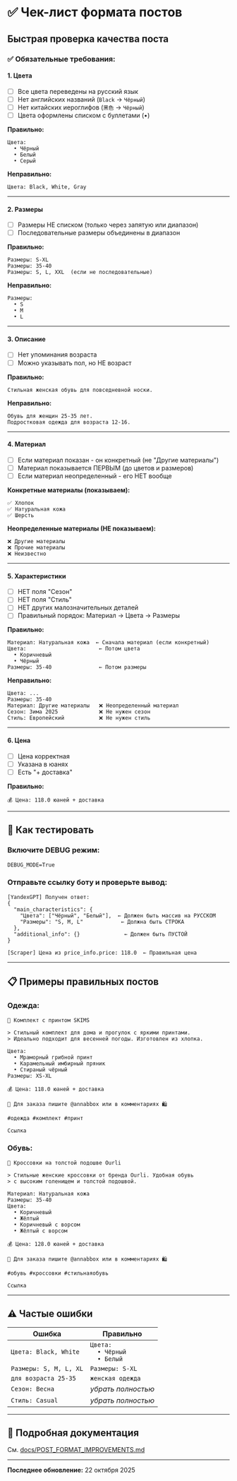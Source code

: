 # ✅ Чек-лист формата постов

## Быстрая проверка качества поста

### ✅ Обязательные требования:

#### 1. Цвета
- [ ] Все цвета переведены на русский язык
- [ ] Нет английских названий (`Black` → `Чёрный`)
- [ ] Нет китайских иероглифов (`黑色` → `Чёрный`)
- [ ] Цвета оформлены списком с буллетами (•)

**Правильно:**
```
Цвета:
  • Чёрный
  • Белый
  • Серый
```

**Неправильно:**
```
Цвета: Black, White, Gray
```

---

#### 2. Размеры
- [ ] Размеры НЕ списком (только через запятую или диапазон)
- [ ] Последовательные размеры объединены в диапазон

**Правильно:**
```
Размеры: S-XL
Размеры: 35-40
Размеры: S, L, XXL  (если не последовательные)
```

**Неправильно:**
```
Размеры:
  • S
  • M
  • L
```

---

#### 3. Описание
- [ ] Нет упоминания возраста
- [ ] Можно указывать пол, но НЕ возраст

**Правильно:**
```
Стильная женская обувь для повседневной носки.
```

**Неправильно:**
```
Обувь для женщин 25-35 лет.
Подростковая одежда для возраста 12-16.
```

---

#### 4. Материал
- [ ] Если материал показан - он конкретный (не "Другие материалы")
- [ ] Материал показывается ПЕРВЫМ (до цветов и размеров)
- [ ] Если материал неопределенный - его НЕТ вообще

**Конкретные материалы (показываем):**
```
✅ Хлопок
✅ Натуральная кожа
✅ Шерсть
```

**Неопределенные материалы (НЕ показываем):**
```
❌ Другие материалы
❌ Прочие материалы
❌ Неизвестно
```

---

#### 5. Характеристики
- [ ] НЕТ поля "Сезон"
- [ ] НЕТ поля "Стиль"  
- [ ] НЕТ других малозначительных деталей
- [ ] Правильный порядок: Материал → Цвета → Размеры

**Правильно:**
```
Материал: Натуральная кожа  ← Сначала материал (если конкретный)
Цвета:                       ← Потом цвета
  • Коричневый
  • Чёрный
Размеры: 35-40               ← Потом размеры
```

**Неправильно:**
```
Цвета: ...
Размеры: 35-40
Материал: Другие материалы   ❌ Неопределенный материал
Сезон: Зима 2025             ❌ Не нужен сезон
Стиль: Европейский           ❌ Не нужен стиль
```

---

#### 6. Цена
- [ ] Цена корректная
- [ ] Указана в юанях
- [ ] Есть "+ доставка"

**Правильно:**
```
💰 Цена: 118.0 юаней + доставка
```

---

## 🧪 Как тестировать

### Включите DEBUG режим:
```env
DEBUG_MODE=True
```

### Отправьте ссылку боту и проверьте вывод:

```
[YandexGPT] Получен ответ:
{
  "main_characteristics": {
    "Цвета": ["Чёрный", "Белый"],  ← Должен быть массив на РУССКОМ
    "Размеры": "S, M, L"            ← Должна быть СТРОКА
  },
  "additional_info": {}              ← Должен быть ПУСТОЙ
}

[Scraper] Цена из price_info.price: 118.0  ← Правильная цена
```

---

## 📋 Примеры правильных постов

### Одежда:
```
👗 Комплект с принтом SKIMS

> Стильный комплект для дома и прогулок с яркими принтами. 
> Идеально подходит для весенней погоды. Изготовлен из хлопка.

Цвета:
  • Мраморный грибной принт
  • Карамельный имбирный пряник
  • Стираный чёрный
Размеры: XS-XL

💰 Цена: 118.0 юаней + доставка

📝 Для заказа пишите @annabbox или в комментариях 🛍️

#одежда #комплект #принт

Ссылка
```

### Обувь:
```
👟 Кроссовки на толстой подошве Ourli

> Стильные женские кроссовки от бренда Ourli. Удобная обувь 
> с высоким голенищем и толстой подошвой.

Материал: Натуральная кожа
Размеры: 35-40
Цвета:
  • Коричневый
  • Жёлтый
  • Коричневый с ворсом
  • Жёлтый с ворсом

💰 Цена: 128.0 юаней + доставка

📝 Для заказа пишите @annabbox или в комментариях 🛍️

#обувь #кроссовки #стильнаяобувь

Ссылка
```

---

## ⚠️ Частые ошибки

| Ошибка | Правильно |
|--------|-----------|
| `Цвета: Black, White` | `Цвета:`<br>`  • Чёрный`<br>`  • Белый` |
| `Размеры: S, M, L, XL` | `Размеры: S-XL` |
| `для возраста 25-35` | `женская одежда` |
| `Сезон: Весна` | _убрать полностью_ |
| `Стиль: Casual` | _убрать полностью_ |

---

## 📖 Подробная документация

См. [docs/POST_FORMAT_IMPROVEMENTS.md](docs/POST_FORMAT_IMPROVEMENTS.md)

---

**Последнее обновление:** 22 октября 2025


